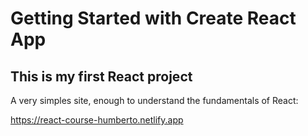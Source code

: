 # Getting Started with Create React App

## This is my first React project
<p>A very simples site, enough to understand the fundamentals of React:</p>
<a href='https://react-course-humberto.netlify.app'>https://react-course-humberto.netlify.app</a>

